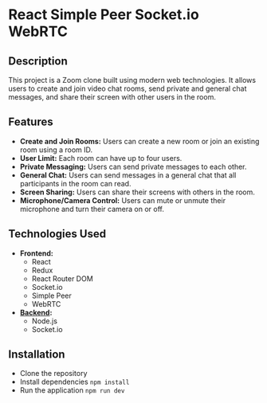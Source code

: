 # React Simple Peer Socket.io WebRTC


## Description

This project is a Zoom clone built using modern web technologies. It allows users to create and join video chat rooms, send private and general chat messages, and share their screen with other users in the room.


## Features

- **Create and Join Rooms:** Users can create a new room or join an existing room using a room ID.
- **User Limit:** Each room can have up to four users.
- **Private Messaging:** Users can send private messages to each other.
- **General Chat:** Users can send messages in a general chat that all participants in the room can read.
- **Screen Sharing:** Users can share their screens with others in the room.
- **Microphone/Camera Control:** Users can mute or unmute their microphone and turn their camera on or off.


## Technologies Used

- **Frontend:**
  * React
  * Redux
  * React Router DOM
  * Socket.io
  * Simple Peer
  * WebRTC
- **[Backend](https://github.com/Oleh1Kuper/react-socket-io-webRTC-zoom-clone-server):**
  * Node.js
  * Socket.io


## Installation

- Clone the repository
- Install dependencies `npm install`
- Run the application `npm run dev`
